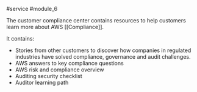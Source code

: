 #service #module_6 

The customer compliance center contains resources to help customers learn more about AWS [[Compliance]].

It contains:

- Stories from other customers to discover how companies in regulated industries have solved compliance, governance and audit challenges.
- AWS answers to key compliance questions
- AWS risk and compliance overview
- Auditing security checklist
- Auditor learning path
